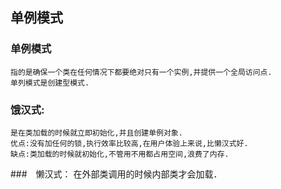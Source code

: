 ## 单例模式

### 单例模式
    指的是确保一个类在任何情况下都要绝对只有一个实例,并提供一个全局访问点.
    单列模式是创建型模式.

### 饿汉式:
    是在类加载的时候就立即初始化,并且创建单例对象.
    优点:没有加任何的锁,执行效率比较高,在用户体验上来说,比懒汉式好.
    缺点:类加载的时候就初始化,不管用不用都占用空间,浪费了内存.

###　懒汉式：
    在外部类调用的时候内部类才会加载．
    　
